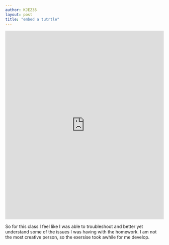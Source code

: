 ```yaml
---
author: KJEZ35
layout: post
title: "embed a tutrtle"
---
```


<iframe src="https://trinket.io/embed/python/674f1f05ba?start=result" width="100%" height="600" frameborder="0" marginwidth="0" marginheight="0" allowfullscreen></iframe>

So for this class I feel like I was able to troubleshoot and better yet understand some of the issues I was having with the homework. 
I am not the most creative person, so the exersise took awhile for me develop. 
